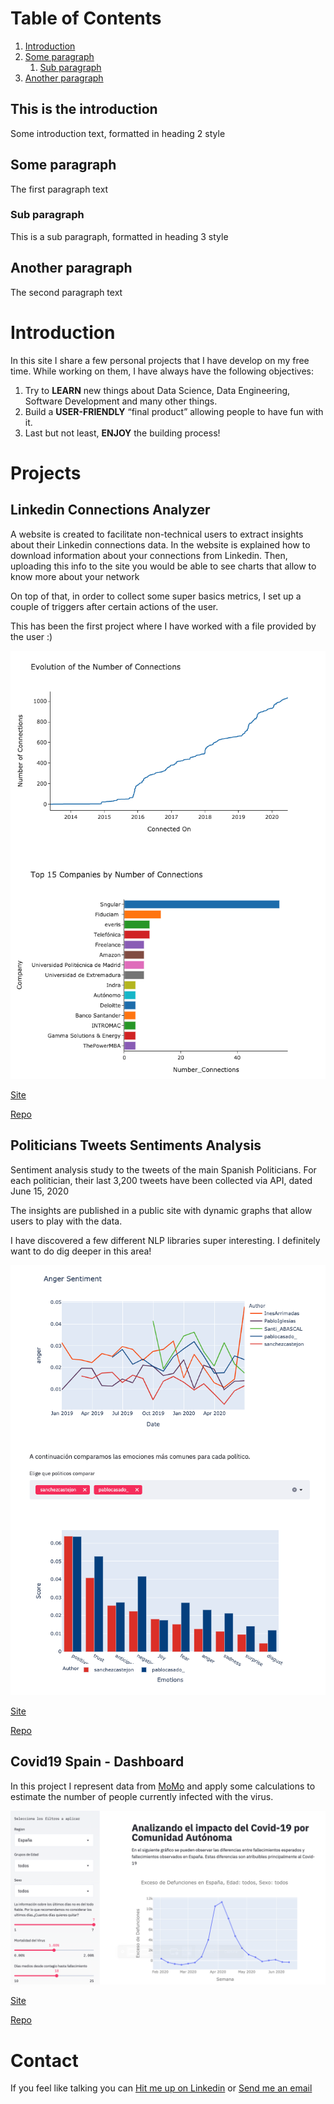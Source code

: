 # Table of Contents
1. [Introduction](#Introduction)
2. [Some paragraph](#paragraph1)
    1. [Sub paragraph](#subparagraph1)
3. [Another paragraph](#paragraph2)

## This is the introduction <a name="introduction"></a>
Some introduction text, formatted in heading 2 style

## Some paragraph <a name="paragraph1"></a>
The first paragraph text

### Sub paragraph <a name="subparagraph1"></a>
This is a sub paragraph, formatted in heading 3 style

## Another paragraph <a name="paragraph2"></a>
The second paragraph text

# Introduction

In this site I share a few personal projects that I have develop on my free time. While working on them, I have always have the following objectives:
1. Try to **LEARN** new things about Data Science, Data Engineering, Software Development and many other things.
2. Build a **USER-FRIENDLY** “final product” allowing people to have fun with it.
3. Last but not least, **ENJOY** the building process! 

# Projects

## Linkedin Connections Analyzer
A website is created to facilitate non-technical users to extract insights about their Linkedin connections data. In the website is explained how to download information about your connections from Linkedin. Then, uploading this info to the site you would be able to see charts that allow to know more about your network

On top of that, in order to collect some super basics metrics, I set up a couple of triggers after certain actions of the user. 

This has been the first project where I have worked with a file provided by the user :) 


![Example](images/img_linkedin2.png)

[Site](https://linkedin-connections-charts.herokuapp.com/) 

[Repo](https://github.com/camorales197/linkedin_connections) 


## Politicians Tweets Sentiments Analysis

Sentiment analysis study to the tweets of the main Spanish Politicians. For each politician, their last 3,200 tweets have been collected via API, dated June 15, 2020

The insights are published in a public site with dynamic graphs that allow users to play with the data. 

I have discovered a few different NLP libraries super interesting. I definitely want to do dig deeper in this area!  

![Example](images/img_twitter2.png)

[Site](https://twitter-sentiment-spain.herokuapp.com/) 

[Repo](https://github.com/camorales197/tweets_sentiments) 


## Covid19 Spain - Dashboard

In this project I represent data from [MoMo](https://momo.isciii.es/public/momo/dashboard/momo_dashboard.html#nacional) and apply some calculations to estimate the number of people currently infected with the virus. 

![Example](images/img_covid.png)

[Site](https://seguimiento-covid19-espana.herokuapp.com/)

[Repo](https://github.com/camorales197/covid-app)


# Contact

If you feel like talking you can [Hit me up on Linkedin](https://www.linkedin.com/in/carloscamorales/) or [Send me an email](mailto:camorales@outlook.com?subject=Hello!)

